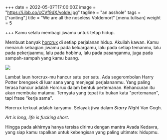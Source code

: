 +++
date = 2022-05-07T17:00:00Z
image = "https://i.ibb.co/cCVf9dX/volde.jpg"
tagline = "an asshole"
tags = ["ranting"]
title = "We are all the noseless Voldemort"
[menu.tulisan]
weight = 5

+++
Kamu selalu membagi jiwamu untuk tetap hidup.

Membuat banyak [horcrux](https://harrypotter.fandom.com/wiki/Horcrux) di setiap perjalanan hidup. Akuilah kawan. Kamu menaruh sebagian jiwamu pada keluargamu, lalu pada setiap temanmu, lalu pada pekerjaanmu, lalu pada hobimu, lalu pada pasanganmu, juga pada sampah-sampah yang kamu buang.

![](https://i.ibb.co/cCVf9dX/volde.jpg)

Lambat laun horcrux-mu hancur satu per satu. Ada segerombolan Harry Potter brengsek di luar sana yang menjegal perjalananmu. Yang paling terasa hancur adalah Horcrux dalam bentuk pertemanan. Kehancuran itu akan membuka matamu. Ternyata yang tepat itu bukan kata "pertemanan", tapi frase “kerja sama".

Horcrux terkuat adalah karyamu. Selayak jiwa dalam _Starry Night_ Van Gogh.

_Art is long, life is fucking short_.

Hingga pada akhirnya hanya tersisa dirimu dengan mantra Avada Kedavra, yang siap kamu rapalkan untuk kebengisan yang paling ultimate: hidupmu.